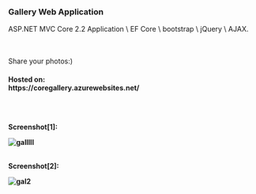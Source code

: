 <h3>Gallery Web Application</h3>

ASP.NET MVC Core 2.2 Application \ EF Core \ bootstrap \ jQuery \ AJAX.

<br /><br />
Share your photos:)

<h4>Hosted on:<br />
https://coregallery.azurewebsites.net/

<br /><br />

Screenshot[1]:

![galllll](https://user-images.githubusercontent.com/38703432/61177464-49211500-a5d6-11e9-8180-8c8ba2e39be8.png)

<br />
Screenshot[2]:

![gal2](https://user-images.githubusercontent.com/38703432/61177440-d4e67180-a5d5-11e9-8b78-e2e002cee10c.png)
